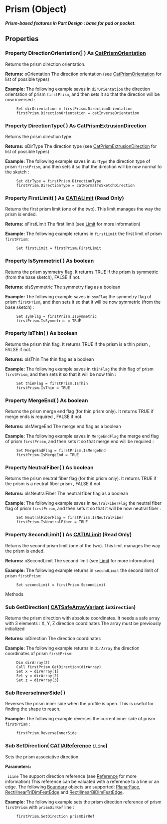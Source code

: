 # Prism (Object)

**_Prism-based features in Part Design : base for pad or pocket._**

## Properties

### Property **DirectionOrientation**(| ) As [CatPrismOrientation](../PartInterfaces/enum_CatPrismOrientation_77897.md)

   Returns the prism direction orientation.

**Returns:**      oOrientation The direction orientation (see [CatPrismOrientation](../PartInterfaces/enum_CatPrismOrientation_77897.md) for list of possible types)

**Example:**     The following example saves in `dirOrientation` the direction orientation of prism `firstPrism`, and then sets it so that the direction will be now inversed :

```VBScript
     Set dirOrientation = firstPrism.DirectionOrientation
     firstPrism.DirectionOrientation = catInverseOrientation

```

### Property **DirectionType**( ) As [CatPrismExtrusionDirection](../PartInterfaces/enum_CatPrismExtrusionDirection_144922.md)

   Returns the prism direction type.

**Returns:**      oDirType The direction type (see [CatPrismExtrusionDirection](../PartInterfaces/enum_CatPrismExtrusionDirection_144922.md) for list of possible types)

**Example:**     The following example saves in `dirType` the direction type of prism `firstPrism`, and then sets it so that the direction will be now normal to the sketch :

```VBScript
     Set dirType = firstPrism.DirectionType
     firstPrism.DirectionType = catNormalToSketchDirection

```

### Property **FirstLimit**( ) As [CATIALimit](../PartInterfaces/interface_Limit_5781.md) (Read Only)

   Returns the first prism limit (one of the two).
This limit manages the way the prism is ended.

**Returns:**      oFirstLimit The first limit (see [Limit](../PartInterfaces/interface_Limit_5781.md) for more information)

**Example:**     The following example returns in `firstLimit` the first limit of prism `firstPrism`:

```VBScript
     Set firstLimit = firstPrism.FirstLimit

```

### Property **IsSymmetric**( ) As boolean

   Returns the prism symmetry flag.
It returns TRUE if the prism is symmetric (from the base sketch), FALSE if not.

**Returns:**      oIsSymmetric The symmetry flag as a boolean

**Example:**     The following example saves in `symFlag` the symmetry flag of prism `firstPrism`, and then sets it so that it will be now symmetric (from the base sketch) :

```VBScript
     Set symFlag = firstPrism.IsSymmetric
     firstPrism.IsSymmetric = TRUE

```

### Property **IsThin**( ) As boolean

   Returns the prism thin flag.
It returns TRUE if the prism is a thin prism , FALSE if not.

**Returns:**      oIsThin The thin flag as a boolean

**Example:**     The following example saves in `thinFlag` the thin flag of prism `firstPrism`, and then sets it so that it will be now thin :

```VBScript
     Set thinFlag = firstPrism.IsThin
     firstPrism.IsThin = TRUE

```

### Property **MergeEnd**( ) As boolean

   Returns the prism merge end flag (for thin prism only).
It returns TRUE if merge ends is required , FALSE if not.

**Returns:**      oIsMergeEnd The merge end flag as a boolean

**Example:**     The following example saves in `MergeEndFlag` the merge end flag of prism `firstPrism`, and then sets it so that merge end will be required :

```VBScript
     Set MergeEndFlag = firstPrism.IsMergeEnd
     firstPrism.IsMergeEnd = TRUE

```

### Property **NeutralFiber**( ) As boolean

   Returns the prism neutral fiber flag (for thin prism only).
It returns TRUE if the prism is a neutral fiber prism , FALSE if not.

**Returns:**      oIsNeutralFiber The neutral fiber flag as a boolean

**Example:**     The following example saves in `NeutralFiberFlag` the neutral fiber flag of prism `firstPrism`, and then sets it so that it will be now neutral fiber :

```VBScript
     Set NeutralFiberFlag = firstPrism.IsNeutralFiber
     firstPrism.IsNeutralFiber = TRUE

```

### Property **SecondLimit**( ) As [CATIALimit](../PartInterfaces/interface_Limit_5781.md) (Read Only)

   Returns the second prism limit (one of the two).
This limit manages the way the prism is ended.

**Returns:**      oSecondLimit The second limit (see [Limit](../PartInterfaces/interface_Limit_5781.md) for more information)

**Example:**     The following example returns in `secondLimit` the second limit of prism `firstPrism`:

```VBScript
     Set secondLimit = firstPrism.SecondLimit

```

Methods

### Sub **GetDirection**( [CATSafeArrayVariant](../System/typedef_CATSafeArrayVariant_73843.md)  `ioDirection`)

   Returns the prism direction with absolute coordinates.
It needs a safe array with 3 elements : X, Y, Z direction coordinates The array must be previously initialized

**Returns:**      ioDirection The direction coordinates

**Example:**     The following example returns in `dirArray` the direction coordinates of prism `firstPrism`:

```VBScript
     Dim dirArray(2)
     Call firstPrism.GetDirection(dirArray)
     Set x = dirArray[1]
     Set y = dirArray[2]
     Set z = dirArray[3]

```

### Sub **ReverseInnerSide**( )

   Reverses the prism inner side when the profile is open. This is useful for finding the shape to reach.

**Example:**     The following example reverses the current inner side of prism `firstPrism` :

```VBScript
     firstPrism.ReverseInnerSide

```

### Sub **SetDirection**( [CATIAReference](../InfInterfaces/interface_Reference_17481.md)  `iLine`)

   Sets the prism associative direction.

**Parameters:**

` iLine`      The support direction reference (see
[Reference](../InfInterfaces/interface_Reference_17481.md) for more information)
This reference can be valuated with a reference to a line or an edge.
The following [Boundary](../MecModInterfaces/interface_Boundary_14542.md) objects are supported: [PlanarFace](../MecModInterfaces/interface_PlanarFace_20456.md), [RectilinearTriDimFeatEdge](../MecModInterfaces/interface_RectilinearTriDimFeatEdge_125698.md) and [RectilinearBiDimFeatEdge](../MecModInterfaces/interface_RectilinearBiDimFeatEdge_114366.md).

**Example:**     The following example sets the prism direction reference of prism `firstPrism` with `prismDirRef` line :

```VBScript
     firstPrism.SetDirection prismDirRef

```